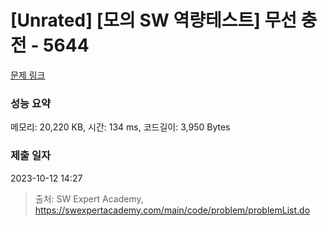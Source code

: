 # [Unrated] [모의 SW 역량테스트] 무선 충전 - 5644 

[문제 링크](https://swexpertacademy.com/main/code/problem/problemDetail.do?contestProbId=AWXRDL1aeugDFAUo) 

### 성능 요약

메모리: 20,220 KB, 시간: 134 ms, 코드길이: 3,950 Bytes

### 제출 일자

2023-10-12 14:27



> 출처: SW Expert Academy, https://swexpertacademy.com/main/code/problem/problemList.do
